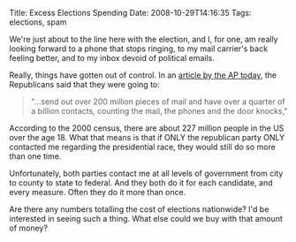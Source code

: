 Title: Excess Elections Spending
Date: 2008-10-29T14:16:35
Tags: elections, spam


We're just about to the line here with the election, and I, for one, am really looking forward to a phone that stops ringing, to my mail carrier's back feeling better, and to my inbox devoid of political emails. 

Really, things have gotten out of control. In an <a href="http://ap.google.com/article/ALeqM5iXAkBilVhjbpsgAAHfgp6kGEShvwD944BQP84">article by the AP today</a>, the Republicans said that they were going to: <blockquote>"...send out over 200 million pieces of mail and have over a quarter of a billion contacts, counting the mail, the phones and the door knocks,"</blockquote>According to the 2000 census, there are about 227 million people in the US over the age 18. What that means is that if ONLY the republican party ONLY contacted me regarding the presidential race, they would still do so more than one time.

Unfortunately, both parties contact me at all levels of government from city to county to state to federal. And they both do it for each candidate, and every measure. Often they do it more than once. 

Are there any numbers totalling the cost of elections nationwide? I'd be interested in seeing such a thing. What else could we buy with that amount of money? <!--break-->